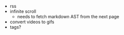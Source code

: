 - rss
- infinite scroll
  - needs to fetch markdown AST from the next page
- convert videos to gifs
- tags?
